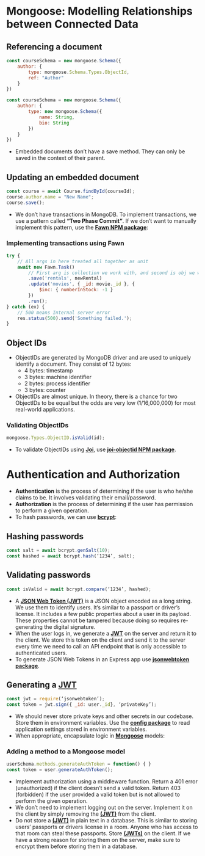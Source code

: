# Mongoose: Modelling Relationships between Connected Data
## Referencing a document
```javascript
const courseSchema = new mongoose.Schema({
    author: {
        type: mongoose.Schema.Types.ObjectId,
        ref: "Author"
    }
})
```
```javascript
const courseSchema = new mongoose.Schema({
    author: {
        type: new mongoose.Schema({
            name: String,
            bio: String
        })
    }
})
```
- Embedded documents don’t have a save method. They can only be saved in the context of their parent.

## Updating an embedded document
```javascript
const course = await Course.findById(courseId);
course.author.name = "New Name";
course.save();
```
- We don’t have transactions in MongoDB. To implement transactions, we use a pattern called **“Two Phase Commit”**. If we don’t want to manually implement this pattern, use the **[Fawn NPM package](https://www.npmjs.com/package/fawn)**:
### Implementing transactions using Fawn
```javascript
try {
    // All args in here treated all together as unit
    await new Fawn.Task()
        // First arg is collection we work with, and second is obj we wanna save
        .save('rentals', newRental)
        .update('movies', { _id: movie._id }, {
            $inc: { numberInStock: -1 }
        })
        .run();
} catch (ex) {
    // 500 means Internal server error
    res.status(500).send('Something failed.');
}
```
## Object IDs
- ObjectIDs are generated by MongoDB driver and are used to uniquely identify a document. They consist of 12 bytes: 
  - 4 bytes: timestamp
  - 3 bytes: machine identifier
  - 2 bytes: process identifier
  - 3 bytes: counter 
- ObjectIDs are almost unique. In theory, there is a chance for two ObjectIDs to be equal but the odds are very low (1/16,000,000) for most real-world applications.

### Validating ObjectIDs
```javascript
mongoose.Types.ObjectID.isValid(id); 
```
- To validate ObjectIDs using **[Joi](https://www.npmjs.com/package/joi)**, use **[joi-objectid NPM package](https://www.npmjs.com/package/joi-objectid)**.
# Authentication and Authorization
- **Authentication** is the process of determining if the user is who he/she claims to be. It involves validating their email/password.
- **Authorization** is the process of determining if the user has permission to perform a given operation.
- To hash passwords, we can use **[bcrypt](https://www.npmjs.com/package/bcrypt)**:
## Hashing passwords
```javascript
const salt = await bcrypt.genSalt(10);
const hashed = await bcrypt.hash(‘1234’, salt);
```
## Validating passwords
```javascript
const isValid = await bcrypt.compare(‘1234’, hashed);
```
- A **[JSON Web Token (JWT)](https://jwt.io/)** is a JSON object encoded as a long string. We use them to identify users. It’s similar to a passport or driver’s license. It includes a few public properties about a user in its payload. These properties cannot be tampered because doing so requires re-generating the digital signature.
- When the user logs in, we generate a **[JWT](https://jwt.io/)** on the server and return it to the client. We store this token on the client and send it to the server every time we need to call an API endpoint that is only accessible to authenticated users.
- To generate JSON Web Tokens in an Express app use **[jsonwebtoken package](https://www.npmjs.com/package/jsonwebtoken)**.
## Generating a **[JWT](https://jwt.io/)**
```javascript
const jwt = require(‘jsonwebtoken’);
const token = jwt.sign({ _id: user._id}, ‘privateKey’);
```
- We should never store private keys and other secrets in our codebase. Store them in environment variables. Use the **[config package](https://www.npmjs.com/package/config)** to read application settings stored in environment variables. 
- When appropriate, encapsulate logic in **[Mongoose](https://www.npmjs.com/package/mongoose)** models: 
### Adding a method to a Mongoose model
```javascript
userSchema.methods.generateAuthToken = function() { } 
const token = user.generateAuthToken();
```
- Implement authorization using a middleware function. Return a 401 error (unauthorized) if the client doesn’t send a valid token. Return 403 (forbidden) if the user provided a valid token but is not allowed to perform the given operation.
- We don’t need to implement logging out on the server. Implement it on the client by simply removing the **[(JWT)](https://jwt.io/)** from the client. 
- Do not store a **[(JWT)](https://jwt.io/)** in plain text in a database. This is similar to storing users’ passports or drivers license in a room. Anyone who has access to that room can steal these passports. Store **[(JWTs)](https://jwt.io/)** on the client. If we have a strong reason for storing them on the server, make sure to encrypt them before storing them in a database.
